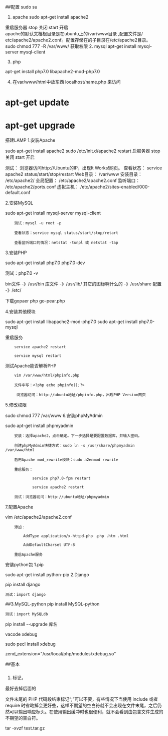 ##配置
sudo su
1. apache
sudo apt-get install apache2

  重启服务器  stop 关闭  start 开启  
apache的默认文档根目录是在ubuntu上的/var/www目录 ,配置文件是/ etc/apache2/apache2.conf。配置存储在的子目录在/etc/apache2目录。  
 sudo chmod 777 -R /var/www/ 获取权限
2. mysql
apt-get install mysql-server mysql-client  

3. php

apt-get install php7.0 libapache2-mod-php7.0   

4.  在var/www/html中放东西  localhost/name.php 来访问



# apt-get update
# apt-get upgrade

搭建LAMP
1.安装Apache

sudo apt-get install apache2
sudo /etc/init.d/apache2 restart    启服务器  stop 关闭  start 开启

测试： 浏览器访问http://Ubuntu的IP，出现It Works!网页。
查看状态： service apache2 status/start/stop/restart
Web目录： /var/www
安装目录： /etc/apache2/
全局配置： /etc/apache2/apache2.conf
监听端口： /etc/apache2/ports.conf
虚拟主机： /etc/apache2/sites-enabled/000-default.conf

2.安装MySQL

sudo apt-get install mysql-server mysql-client  

        测试：mysql -u root -p

        查看状态：service mysql status/start/stop/retart

        查看监听端口的情况：netstat -tunpl 或 netstat -tap

3.安装PHP

sudo apt-get install php7.0 php7.0-dev

 测试：php7.0 -v

bin文件 -》/usr/bin
库文件 -》/usr/lib/
其它的图标啊什么的 -》/usr/share
配置 -》/etc/

下载gopaer
php go-pear.php



4.安装其他模块

sudo apt-get install libapache2-mod-php7.0
sudo apt-get install php7.0-mysql

重启服务

        service apache2 restart

        service mysql restart

测试Apache能否解析PHP

        vim /var/www/html/phpinfo.php

        文件中写：<?php echo phpinfo();?>

         浏览器访问：http://ubuntu地址/phpinfo.php，出现PHP Version网页

5.修改权限

sudo chmod 777 /var/www
6.安装phpMyAdmin

sudo apt-get install phpmyadmin

        安装：选择apache2，点击确定。下一步选择是要配置数据库，并输入密码。

        创建phpMyAdmin快捷方式：sudo ln -s /usr/share/phpmyadmin /var/www/html

        启用Apache mod_rewrite模块：sudo a2enmod rewrite

        重启服务：

                service php7.0-fpm restart

                service apache2 restart

        测试：浏览器访问：http://ubuntu地址/phpmyadmin

7.配置Apache

vim /etc/apache2/apache2.conf

        添加：

            AddType application/x-httpd-php .php .htm .html

            AddDefaultCharset UTF-8

        重启Apache服务

安装python包
1.pip

sudo apt-get install python-pip
2.Django

pip install django

    测试：import django

##3.MySQL-python
pip install MySQL-python

    测试：import MySQLdb



pip install --upgrade 库名




vacode xdebug

 sudo  pecl install xdebug

zend_extension="/usr/local/php/modules/xdebug.so"



##基本
###
1. 标记，
<?php 和 ?>    最好去掉后面的

文件末尾的 PHP 代码段结束标记“;”可以不要，有些情况下当使用 include 或者 require 时省略掉会更好些，这样不期望的空白符就不会出现在文件末尾，之后仍然可以输出响应标头。在使用输出缓冲时也很便利，就不会看到由包含文件生成的不期望的空白符。   


tar -xvzf test.tar.gz